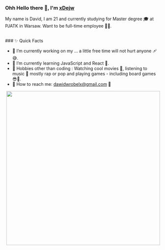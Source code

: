 ### Ohh Hello there 👋, I'm [xDejw](https://github.com/xDejw)

<p>
My name is David, I am 21 and currently studying for Master degree 🎓 at PJATK in Warsaw. Want to be full-time employee 🧑‍💼.
</p>

<p>
  <br>
  ### ✨ Quick Facts

  - 🔭 I’m currently working on my ... a little free time will not hurt anyone 🩹😅.
  - 🌱 I’m currently learning JavaScript and React 💪.
  - 🎿 Hobbies other than coding : Watching cool movies 👀, listening to music 🎵 mostly rap or pop and playing games - including board games 😎🎲.
  - 📮 How to reach me: dawidwrobelx@gmail.com 🤙
  <img align="right" src="https://user-images.githubusercontent.com/74014874/177021055-ba64a633-382b-4912-a4ed-c039d0779056.gif" width="500"/>
</p>
